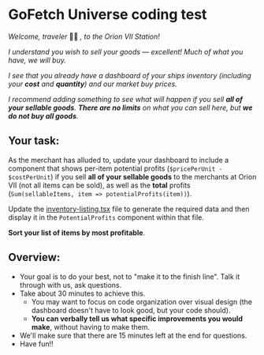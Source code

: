 # GoFetch Universe coding test

_Welcome, traveler_ 👩‍🚀 _, to the Orion VII Station!_

_I understand you wish to sell your goods — excellent! Much of what you have, we will buy._

_I see that you already have a dashboard of your ships inventory (including your **cost** and **quantity**) and our market buy prices._

_I recommend adding something to see what will happen if you sell **all of your sellable goods**. **There are no limits** on what you can sell here, but **we do not buy all goods**._

## Your task:

As the merchant has alluded to, update your dashboard to include a component that shows per-item potential profits (`$pricePerUnit - $costPerUnit`) if you sell **all of your sellable goods** to the merchants at Orion VII (not all items can be sold), as well as the **total** profits (`Sum(sellableItems, item => potentialProfits(item))`).

Update the [inventory-listing.tsx](components/organisms/inventory-listing.tsx) file to generate the required data and then display it in the `PotentialProfits` component within that file.

**Sort your list of items by most profitable**.

## Overview:

- Your goal is to do your best, not to "make it to the finish line". Talk it through with us, ask questions.
- Take about 30 minutes to achieve this.
  - You may want to focus on code organization over visual design (the dashboard doesn't have to look good, but your code should).
  - **You can verbally tell us what specific improvements you would make**, without having to make them.
- We'll make sure that there are 15 minutes left at the end for questions.
- Have fun!!
